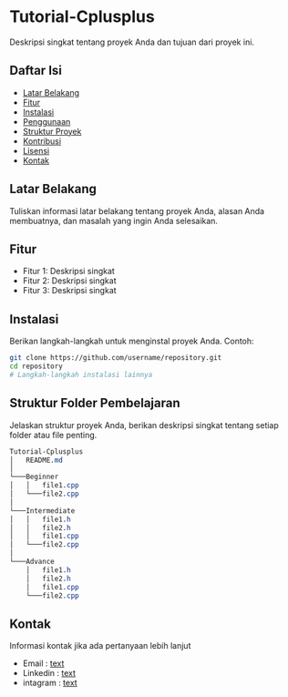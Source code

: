 # Tutorial-Cplusplus

Deskripsi singkat tentang proyek Anda dan tujuan dari proyek ini.

## Daftar Isi

- [Latar Belakang](#latar-belakang)
- [Fitur](#fitur)
- [Instalasi](#instalasi)
- [Penggunaan](#penggunaan)
- [Struktur Proyek](#struktur-proyek)
- [Kontribusi](#kontribusi)
- [Lisensi](#lisensi)
- [Kontak](#kontak)

## Latar Belakang

Tuliskan informasi latar belakang tentang proyek Anda, alasan Anda membuatnya, dan masalah yang ingin Anda selesaikan.

## Fitur

- Fitur 1: Deskripsi singkat
- Fitur 2: Deskripsi singkat
- Fitur 3: Deskripsi singkat

## Instalasi

Berikan langkah-langkah untuk menginstal proyek Anda. Contoh:

```bash
git clone https://github.com/username/repository.git
cd repository
# Langkah-langkah instalasi lainnya
```
## Struktur Folder Pembelajaran
Jelaskan struktur proyek Anda, berikan deskripsi singkat tentang setiap folder atau file penting.

```css
Tutorial-Cplusplus
│   README.md
│   
└───Beginner
│   │   file1.cpp
│   └───file2.cpp
│
└───Intermediate
│   │   file1.h
│   │   file2.h
│   │   file1.cpp
│   └───file2.cpp
│
└───Advance
    │   file1.h
    │   file2.h
    │   file1.cpp
    └───file2.cpp
```

## Kontak
Informasi kontak jika ada pertanyaan lebih lanjut

- Email     : [text](fbi.rizal3@gmail.com)
- Linkedin  : [text](https://www.linkedin.com/in/muriza/)
- intagram  : [text](https://www.instagram.com/muriza.dev/)
